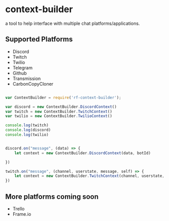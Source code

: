 # context-builder

a tool to help interface with multiple chat platforms/applications.

## Supported Platforms
- Discord
- Twitch
- Twilio
- Telegram
- Github
- Transmission
- CarbonCopyCloner
 
```javascript

var ContextBuilder = require('rf-context-builder');

var discord = new ContextBuilder.DiscordContext()
var twitch = new ContextBuilder.TwitchContext()
var twilio = new ContextBuilder.TwilioContext()

console.log(twitch)
console.log(discord)
console.log(twilio)


discord.on("message", (data) => {
	let context = new ContextBuilder.DiscordContext(data, botId)

})

twitch.on("message", (channel, userstate, message, self) => {
	let context = new ContextBuilder.TwitchContext(channel, userstate, message, botUsername)
})


```

## More platforms coming soon

- Trello
- Frame.io